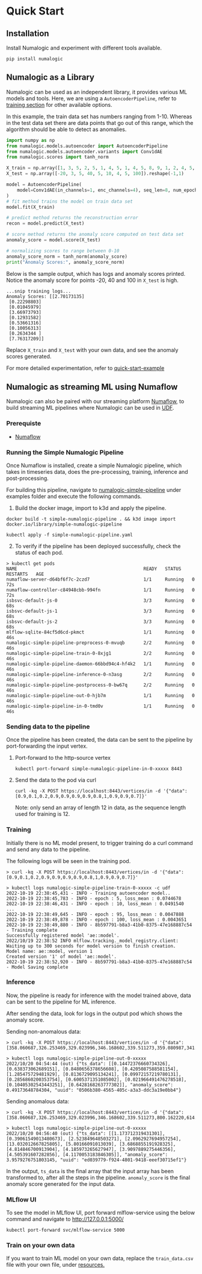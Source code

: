 # Quick Start

## Installation

Install Numalogic and experiment with different tools available.

```shell
pip install numalogic
```

## Numalogic as a Library

Numalogic can be used as an independent library, it provides various ML models and tools. Here, we are using a `AutoencoderPipeline`, refer to [training section](autoencoders.md) for other available options. 

In this example, the train data set has numbers ranging from 1-10. Whereas in the test data set there are data points that go out of this range, which the algorithm should be able to detect as anomalies.

```python
import numpy as np
from numalogic.models.autoencoder import AutoencoderPipeline
from numalogic.models.autoencoder.variants import Conv1dAE
from numalogic.scores import tanh_norm

X_train = np.array([1, 3, 5, 2, 5, 1, 4, 5, 1, 4, 5, 8, 9, 1, 2, 4, 5, 1, 3]).reshape(-1, 1)
X_test = np.array([-20, 3, 5, 40, 5, 10, 4, 5, 100]).reshape(-1,1)

model = AutoencoderPipeline(
    model=Conv1dAE(in_channels=1, enc_channels=4), seq_len=8, num_epochs=30
)
# fit method trains the model on train data set
model.fit(X_train)

# predict method returns the reconstruction error
recon = model.predict(X_test)

# score method returns the anomaly score computed on test data set
anomaly_score = model.score(X_test)

# normalizing scores to range between 0-10
anomaly_score_norm = tanh_norm(anomaly_score)
print("Anomaly Scores:", anomaly_score_norm)
```

Below is the sample output, which has logs and anomaly scores printed. Notice the anomaly score for points -20, 40 and 100 in `X_test` is high.
```shell
...snip training logs...
Anomaly Scores: [[2.70173135]
 [0.22298803]
 [0.01045979]
 [3.66973793]
 [0.12931582]
 [0.53661316]
 [0.10056313]
 [0.2634344 ]
 [7.76317209]]
```

Replace `X_train` and `X_test` with your own data, and see the anomaly scores generated.

For more detailed experimentation, refer to [quick-start-example](https://github.com/numaproj/numalogic/blob/main/examples/quick-start.ipynb)

## Numalogic as streaming ML using Numaflow

Numalogic can also be paired with our streaming platform [Numaflow](https://numaflow.numaproj.io/), to build streaming ML pipelines where Numalogic can be used in [UDF](https://numaflow.numaproj.io/user-defined-functions/).

### Prerequiste

- [Numaflow](https://numaflow.numaproj.io/quick-start/#installation)

### Running the Simple Numalogic Pipeline

Once Numaflow is installed, create a simple Numalogic pipeline, which takes in timeseries data, does the pre-processing, training, inference and post-processing.

For building this pipeline, navigate to [numalogic-simple-pipeline](https://github.com/numaproj/numalogic/tree/main/examples) under examples folder and execute the following commands.

1. Build the docker image, import to k3d and apply the pipeline.
```
docker build -t simple-numalogic-pipeline . && k3d image import docker.io/library/simple-numalogic-pipeline

kubectl apply -f simple-numalogic-pipeline.yaml
```
2. To verify if the pipeline has been deployed successfully, check the status of each pod.
```shell
> kubectl get pods
NAME                                               READY   STATUS    RESTARTS   AGE
numaflow-server-d64bf6f7c-2czd7                    1/1     Running   0          72s
numaflow-controller-c84948cbb-994fn                1/1     Running   0          72s
isbsvc-default-js-0                                3/3     Running   0          68s
isbsvc-default-js-1                                3/3     Running   0          68s
isbsvc-default-js-2                                3/3     Running   0          68s
mlflow-sqlite-84cf5d6cd-pkmct                      1/1     Running   0          46s
numalogic-simple-pipeline-preprocess-0-mvuqb       2/2     Running   0          46s
numalogic-simple-pipeline-train-0-8xjg1            2/2     Running   0          46s
numalogic-simple-pipeline-daemon-66bbd94c4-hf4k2   1/1     Running   0          46s
numalogic-simple-pipeline-inference-0-n3asg        2/2     Running   0          46s
numalogic-simple-pipeline-postprocess-0-bw67q      2/2     Running   0          46s
numalogic-simple-pipeline-out-0-hjb7m              1/1     Running   0          46s
numalogic-simple-pipeline-in-0-tmd0v               1/1     Running   0          46s
```
### Sending data to the pipeline

Once the pipeline has been created, the data can be sent to the pipeline by port-forwarding the input vertex.

1. Port-forward to the http-source vertex
   ```
   kubectl port-forward simple-numalogic-pipeline-in-0-xxxxx 8443
   ```
   
2. Send the data to the pod via curl
   ```
   curl -kq -X POST https://localhost:8443/vertices/in -d '{"data":[0.9,0.1,0.2,0.9,0.9,0.9,0.9,0.8,1,0.9,0.9,0.7]}'
   ```
   Note: only send an array of length 12 in data, as the sequence length used for training is 12.   

   
### Training

Initially there is no ML model present, to trigger training do a curl command and send any data to the pipeline. 

The following logs will be seen in the training pod.

```shell
> curl -kq -X POST https://localhost:8443/vertices/in -d '{"data":[0.9,0.1,0.2,0.9,0.9,0.9,0.9,0.8,1,0.9,0.9,0.7]}'

> kubectl logs numalogic-simple-pipeline-train-0-xxxxx -c udf
2022-10-19 22:38:45,431 - INFO - Training autoencoder model..
2022-10-19 22:38:45,783 - INFO - epoch : 5, loss_mean : 0.0744678
2022-10-19 22:38:46,431 - INFO - epoch : 10, loss_mean : 0.0491540
...
2022-10-19 22:38:49,645 - INFO - epoch : 95, loss_mean : 0.0047888
2022-10-19 22:38:49,878 - INFO - epoch : 100, loss_mean : 0.0043651
2022-10-19 22:38:49,880 - INFO - 8b597791-b8a3-41b0-8375-47e168887c54 - Training complete
Successfully registered model 'ae::model'.
2022/10/19 22:38:52 INFO mlflow.tracking._model_registry.client: Waiting up to 300 seconds for model version to finish creation.                     Model name: ae::model, version 1
Created version '1' of model 'ae::model'.
2022-10-19 22:38:52,920 - INFO - 8b597791-b8a3-41b0-8375-47e168887c54 - Model Saving complete
```

### Inference

Now, the pipeline is ready for inference with the model trained above, data can be sent to the pipeline for ML inference. 

After sending the data, look for logs in the output pod which shows the anomaly score.

Sending non-anomalous data: 
```
> curl -kq -X POST https://localhost:8443/vertices/in -d '{"data":[358.060687,326.253469,329.023996,346.168602,339.511273,359.080987,341.036110,333.584121,376.034150,351.065394,355.379422,333.347769]}'

> kubectl logs numalogic-simple-pipeline-out-0-xxxxx
2022/10/20 04:54:44 (out) {"ts_data": [[0.14472376660734326], [0.638373062689151], [0.8480656378656608], [0.4205087588581154], [1.285475729481929], [0.8136729095134241], [0.09972157219780131], [0.2856860200353754], [0.6005371351085002], [0.021966491476278518], [0.10405302543443251], [0.6428168263777302]], "anomaly_score": 0.49173648784304, "uuid": "0506b380-4565-405c-a3a3-ddc3a19e0bb4"}
```

Sending anomalous data:
```
> curl -kq -X POST https://localhost:8443/vertices/in -d '{"data":[358.060687,326.253469,329.023996,346.168602,339.511273,800.162220,614.091646,537.250124,776.034150,751.065394,700.379422,733.347769]}'

> kubectl logs numalogic-simple-pipeline-out-0-xxxxx
2022/10/20 04:56:40 (out) {"ts_data": [[1.173712319431301], [0.39061549013480673], [2.523849648503271], [2.0962927694957254], [13.032012667825805], [5.80166091013039], [3.6868855191928325], [4.814846700913904], [4.185973265627947], [3.9097889275446356], [4.505391607282856], [4.1170053183846305]], "anomaly_score": 3.9579276751803145, "uuid": "ed039779-f924-4801-9418-eeef30715ef1"}
```

In the output, `ts_data` is the final array that the input array has been transformed to, after all the steps in the pipeline. `anomaly_score` is the final anomaly score generated for the input data.


### MLflow UI

To see the model in MLflow UI, port forward mlflow-service using the below command and navigate to http://127.0.0.1:5000/
   ```
   kubectl port-forward svc/mlflow-service 5000
   ```


### Train on your own data
If you want to train ML model on your own data, replace the `train_data.csv` file with your own file, under [resources.](https://github.com/numaproj/numalogic/tree/main/examples) 








